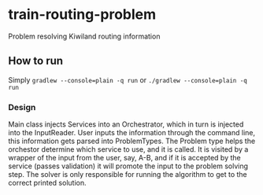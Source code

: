 # train-routing-problem
Problem resolving Kiwiland routing information

## How to run
Simply 
`gradlew --console=plain -q run`
or
`./gradlew --console=plain -q run`

### Design
Main class injects Services into an Orchestrator, which in turn is injected into the InputReader.
User inputs the information through the command line, this information gets parsed into ProblemTypes.
The Problem type helps the orchestor determine which service to use, and it is called. 
It is visited by a wrapper of the input from the user, say, A-B, and if it is accepted by the service (passes validation) it will promote the input to the problem solving step.
The solver is only responsible for running the algorithm to get to the correct printed solution.
